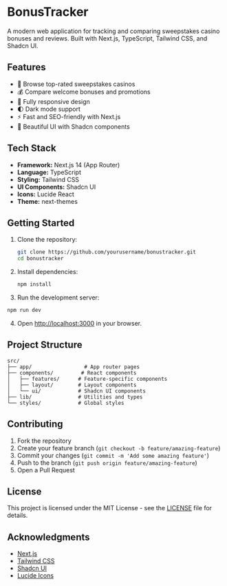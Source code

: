 # BonusTracker

A modern web application for tracking and comparing sweepstakes casino bonuses and reviews. Built with Next.js, TypeScript, Tailwind CSS, and Shadcn UI.

## Features

- 🎰 Browse top-rated sweepstakes casinos
- 💰 Compare welcome bonuses and promotions
- 📱 Fully responsive design
- 🌓 Dark mode support
- ⚡ Fast and SEO-friendly with Next.js
- 🎨 Beautiful UI with Shadcn components

## Tech Stack

- **Framework:** Next.js 14 (App Router)
- **Language:** TypeScript
- **Styling:** Tailwind CSS
- **UI Components:** Shadcn UI
- **Icons:** Lucide React
- **Theme:** next-themes

## Getting Started

1. Clone the repository:
   ```bash
   git clone https://github.com/yourusername/bonustracker.git
   cd bonustracker
   ```

2. Install dependencies:
   ```bash
   npm install
   ```

3. Run the development server:
```bash
npm run dev
```

4. Open [http://localhost:3000](http://localhost:3000) in your browser.

## Project Structure

```
src/
├── app/                 # App router pages
├── components/         # React components
│   ├── features/      # Feature-specific components
│   ├── layout/        # Layout components
│   └── ui/            # Shadcn UI components
├── lib/               # Utilities and types
└── styles/            # Global styles
```

## Contributing

1. Fork the repository
2. Create your feature branch (`git checkout -b feature/amazing-feature`)
3. Commit your changes (`git commit -m 'Add some amazing feature'`)
4. Push to the branch (`git push origin feature/amazing-feature`)
5. Open a Pull Request

## License

This project is licensed under the MIT License - see the [LICENSE](LICENSE) file for details.

## Acknowledgments

- [Next.js](https://nextjs.org/)
- [Tailwind CSS](https://tailwindcss.com/)
- [Shadcn UI](https://ui.shadcn.com/)
- [Lucide Icons](https://lucide.dev/)

